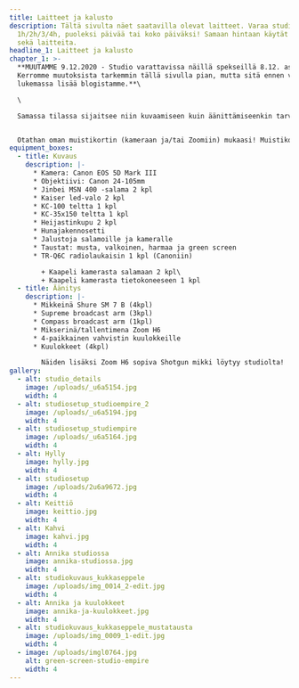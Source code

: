 ```yaml
---
title: Laitteet ja kalusto
description: Tältä sivulta näet saatavilla olevat laitteet. Varaa studio
  1h/2h/3/4h, puoleksi päivää tai koko päiväksi! Samaan hintaan käytät tiloja
  sekä laitteita.
headline_1: Laitteet ja kalusto
chapter_1: >-
  **MUUTAMME 9.12.2020 - Studio varattavissa näillä spekseillä 8.12. asti.
  Kerromme muutoksista tarkemmin tällä sivulla pian, mutta sitä ennen voit käydä
  lukemassa lisää blogistamme.**\

  \

  Samassa tilassa sijaitsee niin kuvaamiseen kuin äänittämiseenkin tarvittavaa kalustoa. Tiloihin saa tuoda omaa kalustoa, rekvisiittaa yms. Vuokraajan asemassa vastuullasi on, että tiloihin tuotavat tavarat ja laitteet ovat puhtaita ja eivät aiheuta tiloissa vahinkoa. Jos laitteita kytketään studiolla sijaitsevien laitteiden kanssa yhteen, on vastuullasi varmistaa, että näin voi tehdä.


  Otathan oman muistikortin (kameraan ja/tai Zoomiin) mukaasi! Muistikortin tulisi olla normaalikokoinen SD-kortti, nopeusluokaltaan Class 10.​ Tiloissa on myös keittiö ja WC, joiden käyttö kuuluu vuokrahintaan. Käytössäsi on myös keittiö, josta löytyy kahvinkeitin, vedenkeitin, mikro sekä astioita ja aterimia.
equipment_boxes:
  - title: Kuvaus
    description: |-
      * Kamera: Canon EOS 5D Mark III
      * Objektiivi: Canon 24-105mm
      * Jinbei MSN 400 -salama 2 kpl
      * Kaiser led-valo 2 kpl
      * KC-100 teltta 1 kpl
      * KC-35x150 teltta 1 kpl
      * Heijastinkupu 2 kpl
      * Hunajakennosetti
      * Jalustoja salamoille ja kameralle
      * Taustat: musta, valkoinen, harmaa ja green screen
      * TR-Q6C radiolaukaisin 1 kpl (Canoniin)

        + Kaapeli kamerasta salamaan 2 kpl\
        + Kaapeli kamerasta tietokoneeseen 1 kpl
  - title: Äänitys
    description: |-
      * Mikkeinä Shure SM 7 B (4kpl)
      * Supreme broadcast arm (3kpl)
      * Compass broadcast arm (1kpl)
      * Mikserinä/tallentimena Zoom H6
      * 4-paikkainen vahvistin kuulokkeille
      * Kuulokkeet (4kpl)

        Näiden lisäksi Zoom H6 sopiva Shotgun mikki löytyy studiolta!
gallery:
  - alt: studio_details
    image: /uploads/_u6a5154.jpg
    width: 4
  - alt: studiosetup_studioempire_2
    image: /uploads/_u6a5194.jpg
    width: 4
  - alt: studiosetup_studiempire
    image: /uploads/_u6a5164.jpg
    width: 4
  - alt: Hylly
    image: hylly.jpg
    width: 4
  - alt: studiosetup
    image: /uploads/2u6a9672.jpg
    width: 4
  - alt: Keittiö
    image: keittio.jpg
    width: 4
  - alt: Kahvi
    image: kahvi.jpg
    width: 4
  - alt: Annika studiossa
    image: annika-studiossa.jpg
    width: 4
  - alt: studiokuvaus_kukkaseppele
    image: /uploads/img_0014_2-edit.jpg
    width: 4
  - alt: Annika ja kuulokkeet
    image: annika-ja-kuulokkeet.jpg
    width: 4
  - alt: studiokuvaus_kukkaseppele_mustatausta
    image: /uploads/img_0009_1-edit.jpg
    width: 4
  - image: /uploads/imgl0764.jpg
    alt: green-screen-studio-empire
    width: 4
---
```


